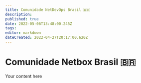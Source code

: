 ```yaml
---
title: Comunidade NetDevOps Brasil 🇧🇷
description: 
published: true
date: 2022-05-06T13:48:00.245Z
tags: 
editor: markdown
dateCreated: 2022-04-27T20:17:00.620Z
---
```


# Comunidade Netbox Brasil 🇧🇷
Your content here